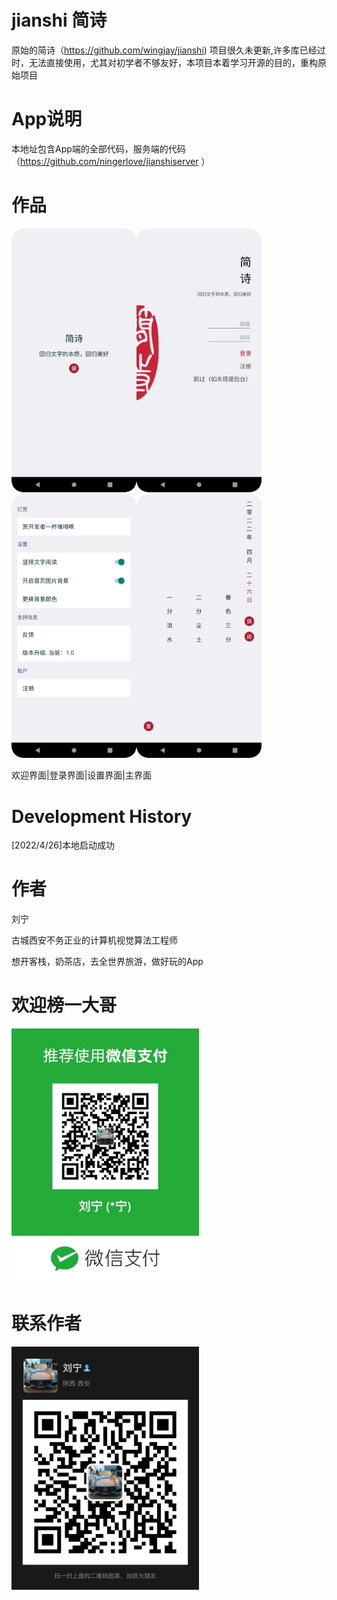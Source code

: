 # jianshi 简诗
原始的简诗（https://github.com/wingjay/jianshi) 项目很久未更新,许多库已经过时，无法直接使用，尤其对初学者不够友好，本项目本着学习开源的目的，重构原始项目
# App说明
本地址包含App端的全部代码，服务端的代码（https://github.com/ningerlove/jianshiserver ）
# 作品

<img src="https://github.com/ningerlove/jianshi/blob/main/app/src/main/res/jiemian/welcome.png" width="200"/><img src="https://github.com/ningerlove/jianshi/blob/main/app/src/main/res/jiemian/signup.png" width="200"/><img src="https://github.com/ningerlove/jianshi/blob/main/app/src/main/res/jiemian/setting.png" width="200"/><img src="https://github.com/ningerlove/jianshi/blob/main/app/src/main/res/jiemian/main.png" width="200"/>

欢迎界面|登录界面|设置界面|主界面

# Development History
[2022/4/26]本地启动成功
# 作者
刘宁

古城西安不务正业的计算机视觉算法工程师

想开客栈，奶茶店，去全世界旅游，做好玩的App
# 欢迎榜一大哥
<img src="https://github.com/ningerlove/jianshi/blob/main/app/src/main/res/mipmap-mdpi/pay_weixing_liuning.jpg" width="300px">

# 联系作者
<img src="https://github.com/ningerlove/jianshi/blob/main/app/src/main/res/others/liuning_weixing.jpg" width="300px">

